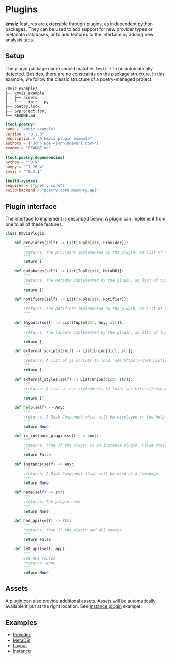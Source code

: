 # Plugins

**kmviz** features are extensible through plugins, as independent python packages. They can be used to add support for new provider types or metadata databases, or to add features to the interface by adding new analysis tabs.

## Setup

The plugin package name should matches `kmviz_*` to be automatically detected. Besides, there are no constraints on the package structure. In this example, we follow the classic structure of a poetry-managed project.

``` title="plugin structure"
kmviz_example/
├── kmviz_example
│   ├── assets
│   └── __init__.py
├── poetry.lock
├── pyproject.toml
└── README.md
```

```toml title="pyproject.toml"
[tool.poetry]
name = "kmviz_example"
version = "0.1.0"
description = "A kmviz plugin example"
authors = ["John Doe <john.doe@url.com>"]
readme = "README.md"

[tool.poetry.dependencies]
python = "^3.9"
numpy = "^1.26.4"
kmviz = "^0.3.1"

[build-system]
requires = ["poetry-core"]
build-backend = "poetry.core.masonry.api"
```

## Plugin interface

The interface to implement is described below. A plugin can implement from one to all of these features.

```py
class KmVizPlugin:

    def providers(self) -> List[Tuple[str, Provider]]:
        """
        :returns: The providers implemented by the plugin, as list of tuples <name,'Provider'>
        """
        return []

    def databases(self) -> List[Tuple[str, MetaDB]]:
        """
        :returns: The metadbs implemented by the plugin, as list of tuples <name,'MetaDB'>
        """
        return []

    def notifiers(self) -> List[Tuple[str, Notifier]]:
        """
        :returns: The notifiers implemented by the plugin, as list of tuples <name, 'Notifier'>
        """

    def layouts(self) -> List[Tuple[str, Any, str]]:
        """
        :returns: The layouts implemented by the plugin, as list of tuples <name, dash_component, icon_name>
        """
        return []

    def external_scripts(self) -> List[Union[dict, str]]:
        """
        :returns: A list of js scripts to load, see https://dash.plotly.com/external-resources
        """
        return []

    def external_styles(self) -> List[Union[dict, str]]:
        """
        :returns: A list of css stylesheets to load, see https://dash.plotly.com/external-resources
        """
        return []

    def help(self) -> Any:
        """
        :returns: A Dash Component which will be displayed in the help tab.
        """
        return None

    def is_instance_plugin(self) -> bool:
        """
        :returns: True if the plugin is an instance plugin, False otherwise
        """
        return False

    def instance(self) -> Any:
        """
        :returns: A Dash Component which will be used as a homepage
        """
        return None

    def name(self) -> str:
        """
        :returns: The plugin name
        """
        return None

    def has_api(self) -> str:
        """
        :returns: True if the plugin add API routes
        """
        return False

    def set_api(self, app):
        """
        Set API routes
        :returns: None
        """
        return None
```

## Assets

A plugin can also provide additional assets. Assets will be automatically available if put at the right location. See [instance plugin](plugin_instance.md) example.

## Examples

* [Provider](plugin_provider.md)
* [MetaDB](plugin_metadb.md)
* [Layout](plugin_layout.md)
* [Instance](plugin_instance.md)